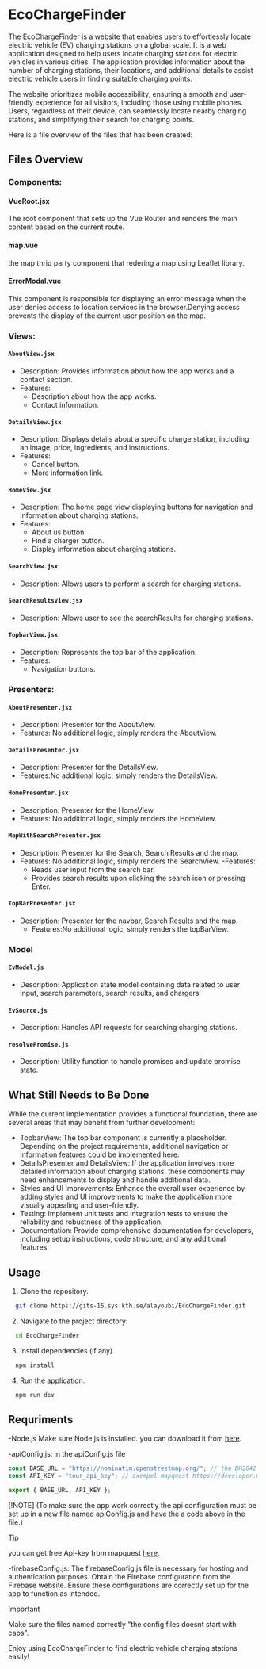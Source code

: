 # EcoChargeFinder

The EcoChargeFinder is a website that enables users to effortlessly locate electric vehicle (EV) charging stations on a global scale. It is a web application designed to help users locate charging stations for electric vehicles in various cities. The application provides information about the number of charging stations, their locations, and additional details to assist electric vehicle users in finding suitable charging points.

The website prioritizes mobile accessibility, ensuring a smooth and user-friendly experience for all visitors, including those using mobile phones. Users, regardless of their device, can seamlessly locate nearby charging stations, and simplifying their search for charging points. 

Here is a file overview of the files that has been created: 

## Files Overview

### Components:

#### VueRoot.jsx
The root component that sets up the Vue Router and renders the main content based on the current route.

#### map.vue
the map thrid party component that redering a map using Leaflet library.

#### ErrorModal.vue 
This component is responsible for displaying an error message when the user denies access to location services in the browser.Denying access prevents the display of the current user position on the map.

### Views:

#### `AboutView.jsx`
- Description: Provides information about how the app works and a contact section.
- Features:
  - Description about how the app works.
  - Contact information.

#### `DetailsView.jsx`
- Description: Displays details about a specific charge station, including an image, price, ingredients, and instructions.
- Features:
  - Cancel button.
  - More information link.

#### `HomeView.jsx`
- Description: The home page view displaying buttons for navigation and information about charging stations.
- Features:
  - About us button.
  - Find a charger button.
  - Display information about charging stations.

#### `SearchView.jsx`
- Description: Allows users to perform a search for charging stations.

#### `SearchResultsView.jsx`
- Description: Allows user to see the searchResults for charging stations.

#### `TopbarView.jsx`
- Description: Represents the top bar of the application.
- Features:
  - Navigation buttons.

### Presenters:

#### `AboutPresenter.jsx`
- Description: Presenter for the AboutView.
- Features: No additional logic, simply renders the AboutView.

#### `DetailsPresenter.jsx`
- Description: Presenter for the DetailsView.
- Features:No additional logic, simply renders the DetailsView.


#### `HomePresenter.jsx`
- Description: Presenter for the HomeView.
- Features: No additional logic, simply renders the HomeView.

#### `MapWithSearchPresenter.jsx`
- Description: Presenter for the Search, Search Results and the map.
- Features: No additional logic, simply renders the SearchView.
  -Features:
    - Reads user input from the search bar.
    - Provides search results upon clicking the search icon or  pressing Enter.

#### `TopBarPresenter.jsx`
- Description: Presenter for the navbar, Search Results and the map.
  - Features:No additional logic, simply renders the topBarView.

### Model

#### `EvModel.js`
- Description: Application state model containing data related to user input, search parameters, search results, and chargers.

#### `EvSource.js`
- Description: Handles API requests for searching charging stations.

#### `resolvePromise.js`
- Description: Utility function to handle promises and update promise state.

## What Still Needs to Be Done
While the current implementation provides a functional foundation, there are several areas that may benefit from further development:
* TopbarView: The top bar component is currently a placeholder. Depending on the project requirements, additional navigation or information features could be implemented here. 
* DetailsPresenter and DetailsView: If the application involves more detailed information about charging stations, these components may need enhancements to display and handle additional data. 
* Styles and UI Improvements: Enhance the overall user experience by adding styles and UI improvements to make the application more visually appealing and user-friendly. 
* Testing: Implement unit tests and integration tests to ensure the reliability and robustness of the application. 
* Documentation: Provide comprehensive documentation for developers, including setup instructions, code structure, and any additional features. 

## Usage

1. Clone the repository.
```bash
  git clone https://gits-15.sys.kth.se/alayoubi/EcoChargeFinder.git
```
2. Navigate to the project directory:
```bash
  cd EcoChargeFinder
```
3. Install dependencies (if any).
```bash
  npm install
```
4. Run the application.
```bash
  npm run dev
```
## Requriments

-Node.js
Make sure Node.js is installed. you can download it from [here](https://nodejs.org/en).

-apiConfig.js:
in the apiConfig.js file
```javascript
const BASE_URL = "https://nominatim.openstreetmap.org/"; // the DH2642 proxy server
const API_KEY = "tour_api_key"; // exempel mapquest https://developer.mapquest.com/documentation/

export { BASE_URL, API_KEY };
```
[!NOTE]
(To make sure the app work correctly the api configuration must be set up in a new file named apiConfig.js and have the a code above in the file.) 

> [!TIP]
> you can get free Api-key from mapquest [here](https://developer.mapquest.com/documentation/).

-firebaseConfig.js:
The firebaseConfig.js file is necessary for hosting and authentication purposes.
Obtain the Firebase configuration from the Firebase website.
Ensure these configurations are correctly set up for the app to function as intended.

> [!IMPORTANT]
> Make sure the files named correctly "the config files doesnt start with caps".

Enjoy using EcoChargeFinder to find electric vehicle charging stations easily!
